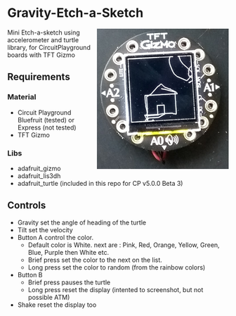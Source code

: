 # Gravity-Etch-a-Sketch
<img src="https://raw.githubusercontent.com/Marius-450/screenshots/master/Etch-a-sketch1.jpg" align="right">
Mini Etch-a-sketch using accelerometer and turtle library, for CircuitPlayground boards with TFT Gizmo

## Requirements 

### Material

* Circuit Playground Bluefruit (tested) or Express (not tested)
* TFT Gizmo

### Libs 
* adafruit_gizmo
* adafruit_lis3dh
* adafruit_turtle (included in this repo for CP v5.0.0 Beta 3)

## Controls

* Gravity set the angle of heading of the turtle
* Tilt set the velocity
* Button A control the color.
  * Default color is White. next are : Pink, Red, Orange, Yellow, Green, Blue, Purple then White etc.
  * Brief press set the color to the next on the list.
  * Long press set the color to random (from the rainbow colors)
* Button B 
  * Brief press pauses the turtle 
  * Long press reset the display (intented to screenshot, but not possible ATM)
* Shake reset the display too






